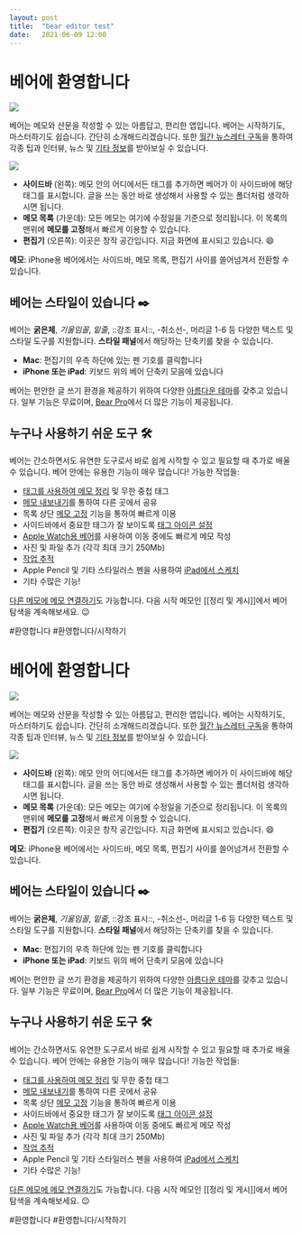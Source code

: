 ```yaml
---
layout: post
title:  "bear editor test"
date:   2021-06-09 12:00
---
```


# 베어에 환영합니다
![](%EB%B2%A0%EC%96%B4%EC%97%90%20%ED%99%98%EC%98%81%ED%95%A9%EB%8B%88%EB%8B%A4/Welcome@2x.jpg)

베어는 메모와 산문을 작성할 수 있는 아름답고, 편리한 앱입니다. 베어는 시작하기도, 마스터하기도 쉽습니다. 간단히 소개해드리겠습니다. 또한 [월간 뉴스레터 구독](http://eepurl.com/dvs38P)을 통하여 각종 팁과 인터뷰, 뉴스 및 [기타 정보](https://bear.app/faq/)를 받아보실 수 있습니다.

![](%EB%B2%A0%EC%96%B4%EC%97%90%20%ED%99%98%EC%98%81%ED%95%A9%EB%8B%88%EB%8B%A4/Bear%203%20columns.png)


* **사이드바** (왼쪽): 메모 안의 어디에서든 태그를 추가하면 베어가 이 사이드바에 해당 태그를 표시합니다. 글을 쓰는 동안 바로 생성해서 사용할 수 있는 폴더처럼 생각하시면 됩니다.
* **메모 목록** (가운데): 모든 메모는 여기에 수정일을 기준으로 정리됩니다. 이 목록의 맨위에 **메모를 고정**해서 빠르게 이용할 수 있습니다.
* **편집기** (오른쪽): 이곳은 창작 공간입니다. 지금 화면에 표시되고 있습니다. 😄

**메모**: iPhone용 베어에서는 사이드바, 메모 목록, 편집기 사이를 쓸어넘겨서 전환할 수 있습니다.

## 베어는 스타일이 있습니다 ✒️
베어는 **굵은체**, _기울임꼴_, _밑줄_,  ::강조 표시::, -취소선-, 머리글 1-6 등 다양한 텍스트 및 스타일 도구를 지원합니다. **스타일 패널**에서 해당하는 단축키를 찾을 수 있습니다.

* **Mac**: 편집기의 우측 하단에 있는 펜 기호를 클릭합니다
* **iPhone 또는 iPad**: 키보드 위의 베어 단축키 모음에 있습니다

베어는 편안한 글 쓰기 환경을 제공하기 위하여 다양한 [아름다운 테마](bear://x-callback-url/open-themes)를 갖추고 있습니다. 일부 기능은 무료이며, [Bear Pro](bear://x-callback-url/open-bear-pro)에서 더 많은 기능이 제공됩니다.

## 누구나 사용하기 쉬운 도구 🛠
베어는 간소하면서도 유연한 도구로서 바로 쉽게 시작할 수 있고 필요할 때 추가로 배울 수 있습니다. 베어 안에는 유용한 기능이 매우 많습니다! 가능한 작업들:

* [태그를 사용하여 메모 정리](https://blog.bear.app/2017/08/bear-tips-organize-notes-with-tags-and-infinite-nested-tags/) 및 무한 중첩 태그
* [메모 내보내기](https://blog.bear.app/2017/08/bear-tips-turn-your-notes-into-pdf-jpg-and-more/)를 통하여 다른 곳에서 공유
* 목록 상단 [메모 고정](https://blog.bear.app/2017/09/bear-tips-pin-notes-to-the-top-to-stay-on-task/) 기능을 통하여 빠르게 이용
* 사이드바에서 중요한 태그가 잘 보이도록 [태그 아이콘 설정](https://blog.bear.app/2018/08/bear-tips-make-your-important-tags-stand-out-with-tagcons/)
* [Apple Watch용 베어](https://bear.app/faq/Bear%20for%20Apple%20Watch%20overview/)를 사용하여 이동 중에도 빠르게 메모 작성
* 사진 및 파일 추가 (각각 최대 크기 250Mb)
* [작업 추적](https://blog.bear.app/2017/02/bear-tips-check-your-task-progress/)
* Apple Pencil 및 기타 스타일러스 펜을 사용하여 [iPad에서 스케치](https://bear.app/faq/Attachments/Add%20Sketches%20to%20your%20notes/)
* 기타 수많은 기능!

[다른 메모에 메모 연결하기](https://blog.bear.app/2017/03/bear-tips-link-notes-for-fun-and-profit/)도 가능합니다. 다음 시작 메모인 [[정리 및 게시]]에서 베어 탐색을 계속해보세요. 😉

#환영합니다 
#환영합니다/시작하기
# 베어에 환영합니다
![](%EB%B2%A0%EC%96%B4%EC%97%90%20%ED%99%98%EC%98%81%ED%95%A9%EB%8B%88%EB%8B%A4/Welcome@2x.jpg)

베어는 메모와 산문을 작성할 수 있는 아름답고, 편리한 앱입니다. 베어는 시작하기도, 마스터하기도 쉽습니다. 간단히 소개해드리겠습니다. 또한 [월간 뉴스레터 구독](http://eepurl.com/dvs38P)을 통하여 각종 팁과 인터뷰, 뉴스 및 [기타 정보](https://bear.app/faq/)를 받아보실 수 있습니다.

![](%EB%B2%A0%EC%96%B4%EC%97%90%20%ED%99%98%EC%98%81%ED%95%A9%EB%8B%88%EB%8B%A4/Bear%203%20columns.png)


* **사이드바** (왼쪽): 메모 안의 어디에서든 태그를 추가하면 베어가 이 사이드바에 해당 태그를 표시합니다. 글을 쓰는 동안 바로 생성해서 사용할 수 있는 폴더처럼 생각하시면 됩니다.
* **메모 목록** (가운데): 모든 메모는 여기에 수정일을 기준으로 정리됩니다. 이 목록의 맨위에 **메모를 고정**해서 빠르게 이용할 수 있습니다.
* **편집기** (오른쪽): 이곳은 창작 공간입니다. 지금 화면에 표시되고 있습니다. 😄

**메모**: iPhone용 베어에서는 사이드바, 메모 목록, 편집기 사이를 쓸어넘겨서 전환할 수 있습니다.

## 베어는 스타일이 있습니다 ✒️
베어는 **굵은체**, _기울임꼴_, _밑줄_,  ::강조 표시::, -취소선-, 머리글 1-6 등 다양한 텍스트 및 스타일 도구를 지원합니다. **스타일 패널**에서 해당하는 단축키를 찾을 수 있습니다.

* **Mac**: 편집기의 우측 하단에 있는 펜 기호를 클릭합니다
* **iPhone 또는 iPad**: 키보드 위의 베어 단축키 모음에 있습니다

베어는 편안한 글 쓰기 환경을 제공하기 위하여 다양한 [아름다운 테마](bear://x-callback-url/open-themes)를 갖추고 있습니다. 일부 기능은 무료이며, [Bear Pro](bear://x-callback-url/open-bear-pro)에서 더 많은 기능이 제공됩니다.

## 누구나 사용하기 쉬운 도구 🛠
베어는 간소하면서도 유연한 도구로서 바로 쉽게 시작할 수 있고 필요할 때 추가로 배울 수 있습니다. 베어 안에는 유용한 기능이 매우 많습니다! 가능한 작업들:

* [태그를 사용하여 메모 정리](https://blog.bear.app/2017/08/bear-tips-organize-notes-with-tags-and-infinite-nested-tags/) 및 무한 중첩 태그
* [메모 내보내기](https://blog.bear.app/2017/08/bear-tips-turn-your-notes-into-pdf-jpg-and-more/)를 통하여 다른 곳에서 공유
* 목록 상단 [메모 고정](https://blog.bear.app/2017/09/bear-tips-pin-notes-to-the-top-to-stay-on-task/) 기능을 통하여 빠르게 이용
* 사이드바에서 중요한 태그가 잘 보이도록 [태그 아이콘 설정](https://blog.bear.app/2018/08/bear-tips-make-your-important-tags-stand-out-with-tagcons/)
* [Apple Watch용 베어](https://bear.app/faq/Bear%20for%20Apple%20Watch%20overview/)를 사용하여 이동 중에도 빠르게 메모 작성
* 사진 및 파일 추가 (각각 최대 크기 250Mb)
* [작업 추적](https://blog.bear.app/2017/02/bear-tips-check-your-task-progress/)
* Apple Pencil 및 기타 스타일러스 펜을 사용하여 [iPad에서 스케치](https://bear.app/faq/Attachments/Add%20Sketches%20to%20your%20notes/)
* 기타 수많은 기능!

[다른 메모에 메모 연결하기](https://blog.bear.app/2017/03/bear-tips-link-notes-for-fun-and-profit/)도 가능합니다. 다음 시작 메모인 [[정리 및 게시]]에서 베어 탐색을 계속해보세요. 😉

#환영합니다 
#환영합니다/시작하기